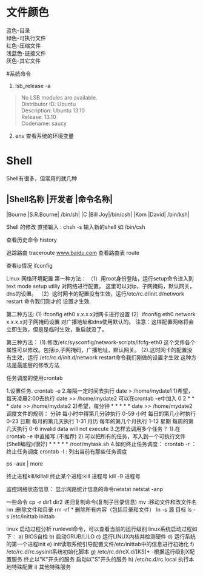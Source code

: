 # 文件颜色
蓝色-目录<br>
绿色-可执行文件<br>
红色-压缩文件<br>
浅蓝色-链接文件<br>
灰色-其它文件

#系统命令

1. lsb_release -a <br>
>No LSB modules are available.<br>
Distributor ID:	Ubuntu<br>
Description:	Ubuntu 13.10<br>
Release:	13.10<br>
Codename:	saucy<br>

2. env 查看系统的环境变量


# Shell
Shell有很多，但常用的就几种

|Shell名称 |开发者 |命令名称|
--------------------------
|Bourne    |S.R.Bourne| /bin/sh|
|C        |Bill Joy|/bin/csh|
|Kom    |David|  /bin/ksh|

Shell 的修改
直接输入 :
chsh -s 输入新的shell 如:/bin/csh

查看历史命令
history

追踪路由
traceroute www.baidu.com
查看路由表
route

查看ip情况
ifconfig

Linux 网络环境配置
第一种方法：
（1）用root身份登陆，运行setup命令进入到text mode setup utiliy 对网络进行配置，
这里可以对ip，子网掩码，默认网关，dns的设置。
（2）这时网卡的配置没有生效，运行/etc/rc.d/init.d/network restart 命令我们刚才的
设置才生效.

第二种方法:
(1) ifconfig eth0 x.x.x.x对网卡进行设置
(2）ifconfig eth0 network x.x.x.x对子网掩码设置
对广播地址和dns使用默认的。
注意：这样配置网络将会立即生效，但是是临时生效，重启就没了。

第三种方法：
(1).修改/etc/sysconfig/network-scripts/ifcfg-eth0
这个文件各个属性可以修改。包括ip,子网掩码，广播地址，默认网关。
(2).这时网卡的配置没有生效，运行
/etc/rc.d/init.d/network restart命令我们刚做的设置才生效
这种方法是最底层的修改方法

任务调度的使用crontab

1.设置任务.
  crontab -e
2.每隔一定时间去执行 date > /home/mydate1
	1)希望，每天凌晨2:00去执行 date >> /home/mydate2
	可以在crontab -e中加入
	0 2 * * * date >> /home/mydate2
	2)希望，每分钟
	* * * * * date >> /home/mydate2
调度文件的规则：
	分钟 每小时中得第几分钟执行  0-59
	小时 每日的第几小时执行      0-23
	日期 每月的第几天执行        1-31
	月历 每年的第几个月执行      1-12
	星期 每周的第几天执行        0-6
 	invalid data will not execute
3.怎样去调用多个任务？
    1).在crontab -e 中直接写.(不推荐)
    2).可以把所有的任务，写入到一个可执行文件(Shell编程)(很好)
    * * * * * /root/mytask.sh
4.如何终止任务调度：
    crontab -r ：终止任务调度
    crontab -l : 列出当前有那些任务调度

ps -aux | more

终止进程kill/killall
终止某个进程:kill 进程号
kill -9 进程号

监控网络状态信息：
显示网路统计信息的命令netstat
netstat -anp

一些命令
cp -r dir1 dir2 递归复制命令(复制子目录信息)
mv :移动文件和改文件名
rm :删除文件和目录
rm -rf * 删除所有内容（包括目录和文件）
ln -s 源 目标
ls -s /etc/inittab inittab

linux 启动过程分析
runlevel命令，可以查看当前的运行级别
linux系统启动过程如下：
a) BIOS自检
b) 启动GRUB/LILO
c) 运行LINUX内核并检测硬件
d) 运行系统的第一个进程init
e) init读取系统引导配置文件/etc/inittab中的信息进行初始化
f) /etc/rc.d/rc.sysinit系统初始化脚本
g) /etc/rc.d/rcX.d/[KS]* -根据运行级别X配置服务
    终止以"K"开头的服务
    启动以"S"开头的服务
h) /etc/rc.d/rc.local 执行本地特殊配置
i) 其他特殊服务





